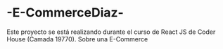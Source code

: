 # -E-CommerceDiaz-
Este proyecto se está realizando durante el curso de React JS de Coder House (Camada 19770). Sobre una E-Commerce
